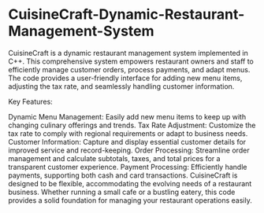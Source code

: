 # CuisineCraft-Dynamic-Restaurant-Management-System
CuisineCraft is a dynamic restaurant management system implemented in C++. This comprehensive system empowers restaurant owners and staff to efficiently manage customer orders, process payments, and adapt menus. The code provides a user-friendly interface for adding new menu items, adjusting the tax rate, and seamlessly handling customer information.

Key Features:

Dynamic Menu Management: Easily add new menu items to keep up with changing culinary offerings and trends.
Tax Rate Adjustment: Customize the tax rate to comply with regional requirements or adapt to business needs.
Customer Information: Capture and display essential customer details for improved service and record-keeping.
Order Processing: Streamline order management and calculate subtotals, taxes, and total prices for a transparent customer experience.
Payment Processing: Efficiently handle payments, supporting both cash and card transactions.
CuisineCraft is designed to be flexible, accommodating the evolving needs of a restaurant business. Whether running a small cafe or a bustling eatery, this code provides a solid foundation for managing your restaurant operations easily.

